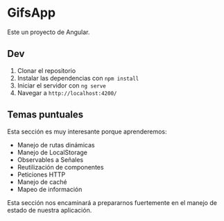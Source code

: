 # GifsApp

Este un proyecto de Angular.

## Dev

1. Clonar el repositorio
2. Instalar las dependencias con `npm install`
3. Iniciar el servidor con `ng serve`
4. Navegar a `http://localhost:4200/`

## Temas puntuales
Esta sección es muy interesante porque aprenderemos:

- Manejo de rutas dinámicas
- Manejo de LocalStorage
- Observables a Señales
- Reutilización de componentes
- Peticiones HTTP
- Manejo de caché
- Mapeo de información

Esta sección nos encaminará a prepararnos fuertemente en el manejo de estado de nuestra aplicación.


